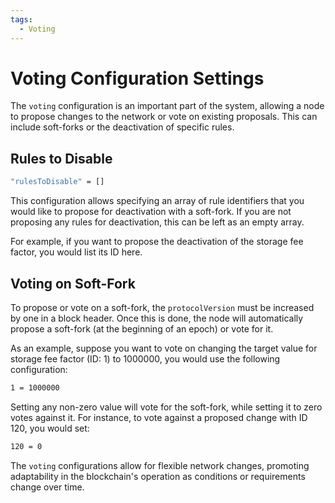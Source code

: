 ```yaml
---
tags:
  - Voting
---
```


# Voting Configuration Settings

The `voting` configuration is an important part of the system, allowing a node to propose changes to the network or vote on existing proposals. This can include soft-forks or the deactivation of specific rules.

## Rules to Disable
```bash
"rulesToDisable" = []
```
This configuration allows specifying an array of rule identifiers that you would like to propose for deactivation with a soft-fork. If you are not proposing any rules for deactivation, this can be left as an empty array.

For example, if you want to propose the deactivation of the storage fee factor, you would list its ID here.

## Voting on Soft-Fork

To propose or vote on a soft-fork, the `protocolVersion` must be increased by one in a block header. Once this is done, the node will automatically propose a soft-fork (at the beginning of an epoch) or vote for it.

As an example, suppose you want to vote on changing the target value for storage fee factor (ID: 1) to 1000000, you would use the following configuration:

```bash
1 = 1000000
```

Setting any non-zero value will vote for the soft-fork, while setting it to zero votes against it. For instance, to vote against a proposed change with ID 120, you would set:

```bash
120 = 0
```

The `voting` configurations allow for flexible network changes, promoting adaptability in the blockchain's operation as conditions or requirements change over time.
